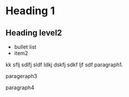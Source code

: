 # Heading 1

## Heading level2

- bullet list
- item2

kk sflj sdlfj sldf ldkj dskfj sdkf ljf sdf paragraph1.

parageraph3





paragraph4
